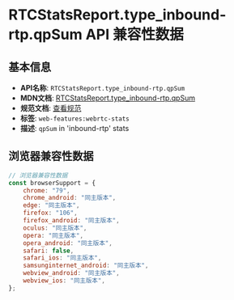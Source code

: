 # RTCStatsReport.type_inbound-rtp.qpSum API 兼容性数据

## 基本信息

- **API名称**: `RTCStatsReport.type_inbound-rtp.qpSum`
- **MDN文档**: [RTCStatsReport.type_inbound-rtp.qpSum](https://developer.mozilla.org/docs/Web/API/RTCInboundRtpStreamStats/qpSum)
- **规范文档**: [查看规范](https://w3c.github.io/webrtc-stats/#dom-rtcinboundrtpstreamstats-qpsum)
- **标签**: `web-features:webrtc-stats`
- **描述**: `qpSum` in 'inbound-rtp' stats

## 浏览器兼容性数据

```javascript
// 浏览器兼容性数据
const browserSupport = {
    chrome: "79",
    chrome_android: "同主版本",
    edge: "同主版本",
    firefox: "106",
    firefox_android: "同主版本",
    oculus: "同主版本",
    opera: "同主版本",
    opera_android: "同主版本",
    safari: false,
    safari_ios: "同主版本",
    samsunginternet_android: "同主版本",
    webview_android: "同主版本",
    webview_ios: "同主版本",
};

```


